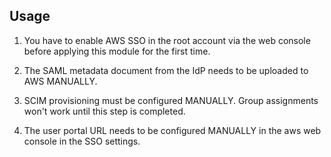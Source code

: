 ## Usage

1. You have to enable AWS SSO in the root account via the web console
   before applying this module for the first time.

1. The SAML metadata document from the IdP needs to be uploaded to AWS MANUALLY.

1. SCIM provisioning must be configured MANUALLY. Group assignments won't work until this step is completed.

1. The user portal URL needs to be configured MANUALLY in the aws web console in the SSO settings.